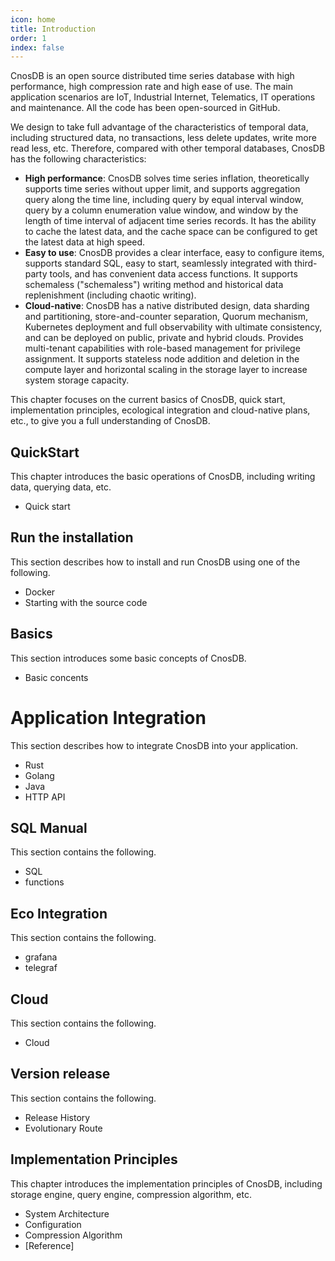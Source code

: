 ```yaml
---
icon: home
title: Introduction
order: 1
index: false
---
```


CnosDB is an open source distributed time series database with high performance, high compression rate and high ease of use. The main application scenarios are IoT, Industrial Internet, Telematics, IT operations and maintenance. All the code has been open-sourced in GitHub.

We design to take full advantage of the characteristics of temporal data, including structured data, no transactions, less delete updates, write more read less, etc. Therefore, compared with other temporal databases, CnosDB has the following characteristics:


- **High performance**: CnosDB solves time series inflation, theoretically supports time series without upper limit, and supports aggregation query along the time line, including query by equal interval window, query by a column enumeration value window, and window by the length of time interval of adjacent time series records. It has the ability to cache the latest data, and the cache space can be configured to get the latest data at high speed.
- **Easy to use**: CnosDB provides a clear interface, easy to configure items, supports standard SQL, easy to start, seamlessly integrated with third-party tools, and has convenient data access functions. It supports schemaless ("schemaless") writing method and historical data replenishment (including chaotic writing).
- **Cloud-native**: CnosDB has a native distributed design, data sharding and partitioning, store-and-counter separation, Quorum mechanism, Kubernetes deployment and full observability with ultimate consistency, and can be deployed on public, private and hybrid clouds. Provides multi-tenant capabilities with role-based management for privilege assignment. It supports stateless node addition and deletion in the compute layer and horizontal scaling in the storage layer to increase system storage capacity.

This chapter focuses on the current basics of CnosDB, quick start, implementation principles, ecological integration and cloud-native plans, etc., to give you a full understanding of CnosDB.

## QuickStart
This chapter introduces the basic operations of CnosDB, including writing data, querying data, etc.
- Quick start

## Run the installation
This section describes how to install and run CnosDB using one of the following.
- Docker
- Starting with the source code

## Basics
This section introduces some basic concepts of CnosDB.
- Basic concents

# Application Integration
This section describes how to integrate CnosDB into your application.
- Rust
- Golang
- Java
- HTTP API

## SQL Manual
This section contains the following.
- SQL
- functions

## Eco Integration
This section contains the following.
- grafana
- telegraf

## Cloud
This section contains the following.
- Cloud

## Version release
This section contains the following.
- Release History
- Evolutionary Route

## Implementation Principles
This chapter introduces the implementation principles of CnosDB, including storage engine, query engine, compression algorithm, etc.
- System Architecture
- Configuration
- Compression Algorithm
- [Reference]
